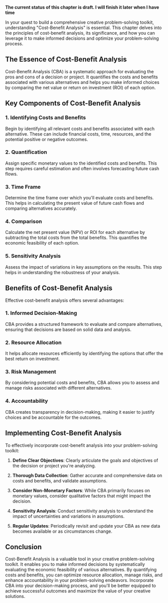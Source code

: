 **The current status of this chapter is draft. I will finish it later when I have time**

In your quest to build a comprehensive creative problem-solving toolkit, understanding "Cost-Benefit Analysis" is essential. This chapter delves into the principles of cost-benefit analysis, its significance, and how you can leverage it to make informed decisions and optimize your problem-solving process.

The Essence of Cost-Benefit Analysis
------------------------------------

Cost-Benefit Analysis (CBA) is a systematic approach for evaluating the pros and cons of a decision or project. It quantifies the costs and benefits associated with various alternatives and helps you make informed choices by comparing the net value or return on investment (ROI) of each option.

Key Components of Cost-Benefit Analysis
---------------------------------------

### 1. Identifying Costs and Benefits

Begin by identifying all relevant costs and benefits associated with each alternative. These can include financial costs, time, resources, and the potential positive or negative outcomes.

### 2. Quantification

Assign specific monetary values to the identified costs and benefits. This step requires careful estimation and often involves forecasting future cash flows.

### 3. Time Frame

Determine the time frame over which you'll evaluate costs and benefits. This helps in calculating the present value of future cash flows and comparing alternatives accurately.

### 4. Comparison

Calculate the net present value (NPV) or ROI for each alternative by subtracting the total costs from the total benefits. This quantifies the economic feasibility of each option.

### 5. Sensitivity Analysis

Assess the impact of variations in key assumptions on the results. This step helps in understanding the robustness of your analysis.

Benefits of Cost-Benefit Analysis
---------------------------------

Effective cost-benefit analysis offers several advantages:

### 1. Informed Decision-Making

CBA provides a structured framework to evaluate and compare alternatives, ensuring that decisions are based on solid data and analysis.

### 2. Resource Allocation

It helps allocate resources efficiently by identifying the options that offer the best return on investment.

### 3. Risk Management

By considering potential costs and benefits, CBA allows you to assess and manage risks associated with different alternatives.

### 4. Accountability

CBA creates transparency in decision-making, making it easier to justify choices and be accountable for the outcomes.

Implementing Cost-Benefit Analysis
----------------------------------

To effectively incorporate cost-benefit analysis into your problem-solving toolkit:

1. **Define Clear Objectives**: Clearly articulate the goals and objectives of the decision or project you're analyzing.

2. **Thorough Data Collection**: Gather accurate and comprehensive data on costs and benefits, and validate assumptions.

3. **Consider Non-Monetary Factors**: While CBA primarily focuses on monetary values, consider qualitative factors that might impact the decision.

4. **Sensitivity Analysis**: Conduct sensitivity analysis to understand the impact of uncertainties and variations in assumptions.

5. **Regular Updates**: Periodically revisit and update your CBA as new data becomes available or as circumstances change.

Conclusion
----------

Cost-Benefit Analysis is a valuable tool in your creative problem-solving toolkit. It enables you to make informed decisions by systematically evaluating the economic feasibility of various alternatives. By quantifying costs and benefits, you can optimize resource allocation, manage risks, and enhance accountability in your problem-solving endeavors. Incorporate CBA into your decision-making process, and you'll be better equipped to achieve successful outcomes and maximize the value of your creative solutions.
